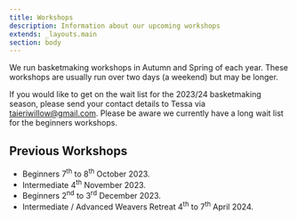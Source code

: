 ```yaml
---
title: Workshops
description: Information about our upcoming workshops
extends: _layouts.main
section: body
---
```


We run basketmaking workshops in Autumn and Spring of each year. These workshops are usually run over two days (a weekend) but may be longer.

If you would like to get on the wait list for the 2023/24 basketmaking season, please send your contact details to Tessa via taieriwillow@gmail.com. Please be aware we currently have a long wait list for the beginners workshops.

## Previous Workshops

 - Beginners 7<sup>th</sup> to 8<sup>th</sup> October 2023.
 - Intermediate 4<sup>th</sup> November 2023.
 - Beginners 2<sup>nd</sup> to 3<sup>rd</sup> December 2023.
 - Intermediate / Advanced Weavers Retreat 4<sup>th</sup> to 7<sup>th</sup> April 2024. 
 
 <x-img src="/assets/img/IMG_20211204_155415838.jpg" caption="" class="float-right w-1/3 mx-2 my-2"/>
